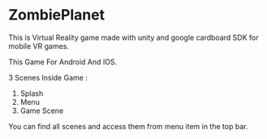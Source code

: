 # ZombiePlanet
This is  Virtual Reality game made with unity and google cardboard SDK for mobile VR games.

This Game For Android And IOS.

3 Scenes Inside Game :

1. Splash 
2. Menu
3. Game Scene

You can find all scenes and access them from menu item in the top bar.
